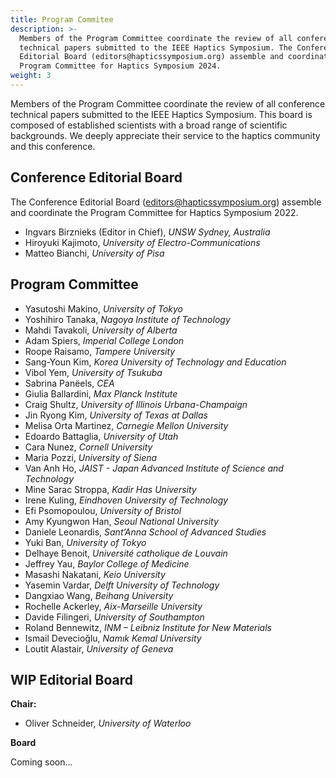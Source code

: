 ```yaml
---
title: Program Commitee
description: >-
  Members of the Program Committee coordinate the review of all conference
  technical papers submitted to the IEEE Haptics Symposium. The Conference
  Editorial Board (editors@hapticssymposium.org) assemble and coordinate the
  Program Committee for Haptics Symposium 2024.
weight: 3
---
```


Members of the Program Committee coordinate the review of all conference technical papers submitted to the IEEE Haptics Symposium. This board is composed of established scientists with a broad range of scientific backgrounds. We deeply appreciate their service to the haptics community and this conference.

## Conference Editorial Board

The Conference Editorial Board ([editors@hapticssymposium.org](editors@hapticssymposium.org)) assemble and coordinate the Program Committee for Haptics Symposium 2022.

* Ingvars Birznieks (Editor in Chief), _UNSW Sydney, Australia_
* Hiroyuki Kajimoto, _University of Electro-Communications_
* Matteo Bianchi, _University of Pisa_


## Program Committee

* Yasutoshi Makino, _University of Tokyo_
* Yoshihiro Tanaka, _Nagoya Institute of Technology_
* Mahdi Tavakoli, _University of Alberta_
* Adam Spiers, _Imperial College London_
* Roope Raisamo, _Tampere University_
* Sang-Youn Kim, _Korea University of Technology and Education_
* Vibol Yem, _University of Tsukuba_
* Sabrina Panëels, _CEA_
* Giulia Ballardini, _Max Planck Institute_
* Craig Shultz, _University of Illinois Urbana-Champaign_
* Jin Ryong Kim, _University of Texas at Dallas_
* Melisa Orta Martinez, _Carnegie Mellon University_
* Edoardo Battaglia, _University of Utah_
* Cara Nunez, _Cornell University_
* Maria Pozzi, _University of Siena_
* Van Anh Ho, _JAIST - Japan Advanced Institute of Science and Technology_
* Mine Sarac Stroppa, _Kadir Has University_
* Irene Kuling, _Eindhoven University of Technology_
* Efi Psomopoulou, _University of Bristol_
* Amy Kyungwon Han, _Seoul National University_
* Daniele Leonardis, _Sant’Anna School of Advanced Studies_
* Yuki Ban, _University of Tokyo_
* Delhaye Benoit, _Université catholique de Louvain_
* Jeffrey Yau, _Baylor College of Medicine_
* Masashi Nakatani, _Keio University_
* Yasemin Vardar, _Delft University of Technology_
* Dangxiao Wang, _Beihang University_
* Rochelle Ackerley, _Aix-Marseille University_
* Davide Filingeri, _University of Southampton_
* Roland Bennewitz, _INM – Leibniz Institute for New Materials_
* Ismail Devecioğlu, _Namık Kemal University_
* Loutit Alastair, _University of Geneva_


## WIP Editorial Board

**Chair:**

* Oliver Schneider, _University of Waterloo_

**Board**

Coming soon...
<!--
![A leading haptics expert is presenting their latest research](/img/slide-image-5-crop.jpg "A leading haptics expert is presenting their latest research")
-->